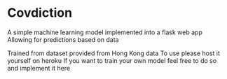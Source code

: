 # Covdiction 
A simple machine learning model implemented into a flask web app
Allowing for predictions based on data

Trained from dataset provided from Hong Kong data
To use please host it yourself on heroku
If you want to train your own model feel free to do so and implement it here
